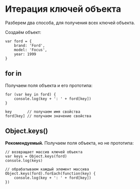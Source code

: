 # Итерация ключей объекта
Разберем два способа, для получения всех ключей объекта.

Создаём объект:

    var ford = {
        brand: 'Ford',
        model: 'Focus',
        year: 1999
    }

## for in
Получаем поля объекта и его прототипа:

    for (var key in ford) {
        console.log(key + ': ' + ford[key])
    }

    key       // получаем имя свойства
    ford[key] // получаем значение свойства

## Object.keys()
**Рекомендуемый.** Получаем поля объекта, но не прототипа:

    // возвращает массив ключей объекта
    var keys = Object.keys(ford)
    console.log(keys)

    // обрабатываем каждый элемент массива
    Object.keys(ford).forEach(function(key) { 
        console.log(key + ': ' + ford[key])
    })
